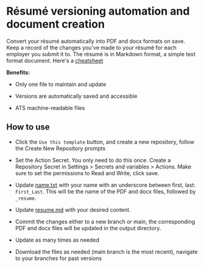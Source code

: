 # Résumé versioning automation and document creation
Convert your résumé automatically into PDF and docx formats on save. Keep a record of the changes you've made to your résumé for each employer you submit it to.
The résumé is in Markdown format, a simple text format document. Here's a [cheatsheet](https://github.com/adam-p/markdown-here/wiki/markdown-cheatsheet)

**Benefits:** 
- Only one file to maintain and update

- Versions are automatically saved and accessible

- ATS machine-readable files

## How to use
- Click the `Use this template` button, and create a new repository, follow the Create New Repository prompts

- Set the Action Secret. You only need to do this once. Create a Repository Secret in Settings > Secrets and variables > Actions. Make sure to set the permissions to Read and Write, click save.

- Update [name.txt](name.txt) with your name with an underscore between first, last: `First_Last`. This will be the name of the PDF and docx files, followed by `_resume`.

- Update [resume.md](resume.md) with your desired content.

- Commit the changes either to a new branch or main, the corresponding PDF and docx files will be updated in the output directory.

- Update as many times as needed

- Download the files as needed (main branch is the most recent), navigate to your branches for past versions
